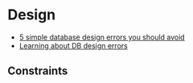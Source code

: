 # Design

* [5 simple database design errors you should avoid](https://www.simple-talk.com/sql/database-administration/five-simple--database-design-errors-you-should-avoid/)
* [Learning about DB design errors](http://www.vertabelo.com/blog/notes-from-the-lab/19-online-resources-for-learning-about-database-design-errors)

## Constraints

